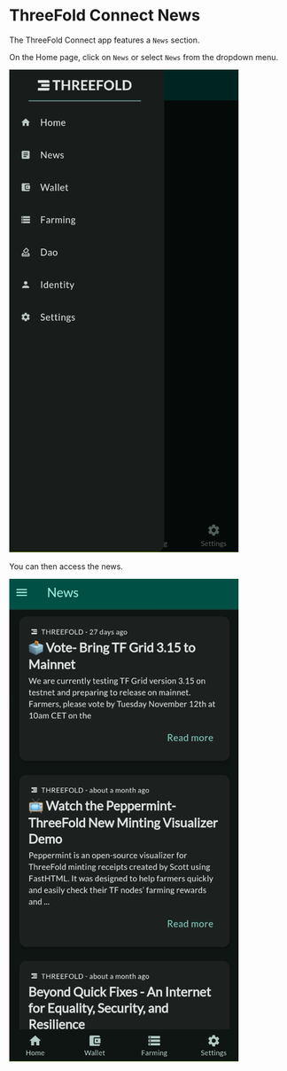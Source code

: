 # ThreeFold Connect News

The ThreeFold Connect app features a `News` section.

On the Home page, click on `News` or select `News` from the dropdown menu.

![](./img/tfconnect_32.png)

You can then access the news.

![](./img/tfconnect_33.png)